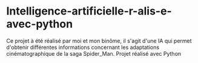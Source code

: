 # Intelligence-artificielle-r-alis-e-avec-python
Ce projet à été réalisé par moi et mon binôme, il s'agit d'une IA qui permet d'obtenir différentes informations concernant les adaptations cinématographique de la saga Spider_Man. Projet réalisé avec Python
